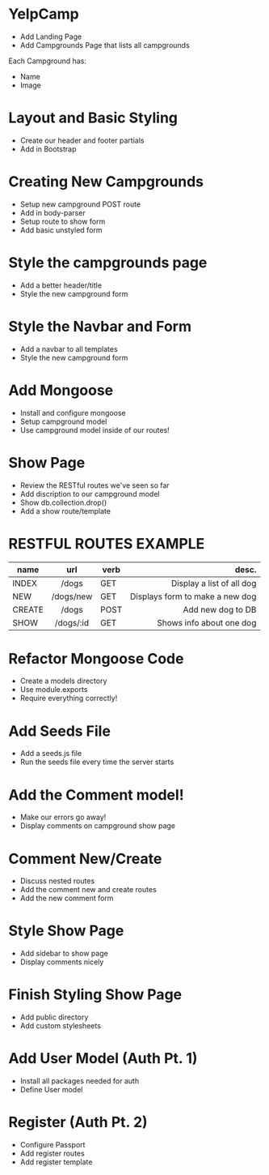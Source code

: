 # YelpCamp

* Add Landing Page
* Add Campgrounds Page that lists all campgrounds

Each Campground has: 
* Name
* Image

# Layout and Basic Styling
* Create our header and footer partials
* Add in Bootstrap

# Creating New Campgrounds
* Setup new campground POST route
* Add in body-parser
* Setup route to show form
* Add basic unstyled form

# Style the campgrounds page
* Add a better header/title
* Style the new campground form

# Style the Navbar and Form
* Add a navbar to all templates
* Style the new campground form

# Add Mongoose
* Install and configure mongoose
* Setup campground model
* Use campground model inside of our routes!

# Show Page
* Review the RESTful routes we've seen so far
* Add discription to our campground model
* Show db.collection.drop()
* Add a show route/template

# RESTFUL ROUTES EXAMPLE

| name   |  url       |  verb  |  desc.                           |
| ------ | :--------: | ------ | -------------------------------: |
| INDEX  |  /dogs     |  GET   |  Display a list of all dog       |
| NEW    |  /dogs/new |  GET   |  Displays form to make a new dog |
| CREATE |  /dogs     |  POST  |  Add new dog to DB               |
| SHOW   |  /dogs/:id |  GET   |  Shows info about one dog        |



# Refactor Mongoose Code
* Create a models directory
* Use module.exports
* Require everything correctly!

# Add Seeds File
* Add a seeds.js file
* Run the seeds file every time the server starts

# Add the Comment model!
* Make our errors go away!
* Display comments on campground show page

# Comment New/Create
* Discuss nested routes
* Add the comment new and create routes
* Add the new comment form

# Style Show Page
* Add sidebar to show page
* Display comments nicely

# Finish Styling Show Page
* Add public directory
* Add custom stylesheets

# Add User Model (Auth Pt. 1)
* Install all packages needed for auth
* Define User model

# Register (Auth Pt. 2)
* Configure Passport
* Add register routes
* Add register template

